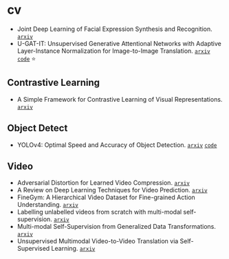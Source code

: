 # cv

- Joint Deep Learning of Facial Expression Synthesis and Recognition. [`arxiv`](https://arxiv.org/pdf/2002.02194.pdf)
- U-GAT-IT: Unsupervised Generative Attentional Networks with Adaptive Layer-Instance Normalization for Image-to-Image Translation. [`arxiv`](https://arxiv.org/abs/1907.10830) [`code`](https://github.com/znxlwm/UGATIT-pytorch) :star:

## Contrastive Learning

- A Simple Framework for Contrastive Learning of Visual Representations. [`arxiv`](https://arxiv.org/pdf/2002.05709.pdf)

## Object Detect

- YOLOv4: Optimal Speed and Accuracy of Object Detection. [`arxiv`](https://arxiv.org/pdf/2004.10934.pdf) [`code`](https://github.com/AlexeyAB/darknet)

## Video

- Adversarial Distortion for Learned Video Compression. [`arxiv`](https://arxiv.org/abs/2004.09508)
- A Review on Deep Learning Techniques for Video Prediction. [`arxiv`](https://arxiv.org/abs/2004.05214)
- FineGym: A Hierarchical Video Dataset for Fine-grained Action Understanding. [`arxiv`](https://arxiv.org/abs/2004.06704)
- Labelling unlabelled videos from scratch with multi-modal self-supervision. [`arxiv`](https://arxiv.org/abs/2006.13662)
- Multi-modal Self-Supervision from Generalized Data Transformations. [`arxiv`](https://arxiv.org/abs/2003.04298)
- Unsupervised Multimodal Video-to-Video Translation via Self-Supervised Learning. [`arxiv`](https://arxiv.org/abs/2004.06502)
